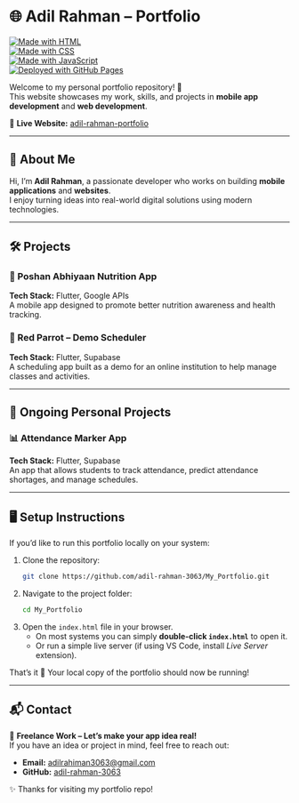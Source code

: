 
# 🌐 Adil Rahman – Portfolio  

[![Made with HTML](https://img.shields.io/badge/HTML-5-orange?logo=html5&logoColor=white)](https://developer.mozilla.org/en-US/docs/Web/HTML)  
[![Made with CSS](https://img.shields.io/badge/CSS-3-blue?logo=css3&logoColor=white)](https://developer.mozilla.org/en-US/docs/Web/CSS)  
[![Made with JavaScript](https://img.shields.io/badge/JavaScript-ES6-yellow?logo=javascript&logoColor=black)](https://developer.mozilla.org/en-US/docs/Web/JavaScript)  
[![Deployed with GitHub Pages](https://img.shields.io/badge/Deployed-GitHub%20Pages-181717?logo=github)](https://adil-rahman-3063.github.io/Adil-rahman-portfolio/)  

Welcome to my personal portfolio repository! 🚀  
This website showcases my work, skills, and projects in **mobile app development** and **web development**.  

🔗 **Live Website:** [adil-rahman-portfolio](https://adil-rahman-3063.github.io/Adil-rahman-portfolio/)  

---

## 📖 About Me  
Hi, I’m **Adil Rahman**, a passionate developer who works on building **mobile applications** and **websites**.  
I enjoy turning ideas into real-world digital solutions using modern technologies.  

---

## 🛠️ Projects  

### 📱 Poshan Abhiyaan Nutrition App  
**Tech Stack:** Flutter, Google APIs  
A mobile app designed to promote better nutrition awareness and health tracking.  

### 📅 Red Parrot – Demo Scheduler  
**Tech Stack:** Flutter, Supabase  
A scheduling app built as a demo for an online institution to help manage classes and activities.  

---

## 🔧 Ongoing Personal Projects  

### 📊 Attendance Marker App  
**Tech Stack:** Flutter, Supabase  
An app that allows students to track attendance, predict attendance shortages, and manage schedules.  

---

## 🖥️ Setup Instructions  

If you’d like to run this portfolio locally on your system:  

1. Clone the repository:  
   ```bash
   git clone https://github.com/adil-rahman-3063/My_Portfolio.git
   ```
2. Navigate to the project folder:  
   ```bash
   cd My_Portfolio
   ```
3. Open the `index.html` file in your browser.  
   - On most systems you can simply **double-click `index.html`** to open it.  
   - Or run a simple live server (if using VS Code, install *Live Server* extension).  

That’s it 🎉 Your local copy of the portfolio should now be running!  

---

## 📬 Contact  

💼 **Freelance Work – Let’s make your app idea real!**  
If you have an idea or project in mind, feel free to reach out:  

- **Email:** adilrahiman3063@gmail.com  
- **GitHub:** [adil-rahman-3063](https://github.com/adil-rahman-3063)  

✨ Thanks for visiting my portfolio repo!  
```

